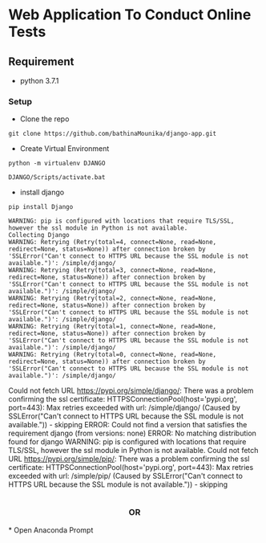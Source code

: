 # Web Application To Conduct Online Tests

## Requirement
<ul>
    <li>
        python 3.7.1
    </li>
</ul>

### Setup
<ul>
<li>Clone the repo</li>
</ul>

```
git clone https://github.com/bathinaMounika/django-app.git
```
<ul>
<li>Create Virtual Environment</li>
</ul>

```
python -m virtualenv DJANGO
```
```
DJANGO/Scripts/activate.bat    
```
<ul>
<li>install django</li>
</ul>

```
pip install Django
```

```
WARNING: pip is configured with locations that require TLS/SSL, however the ssl module in Python is not available.
Collecting Django
WARNING: Retrying (Retry(total=4, connect=None, read=None, redirect=None, status=None)) after connection broken by 'SSLError("Can't connect to HTTPS URL because the SSL module is not available.")': /simple/django/
WARNING: Retrying (Retry(total=3, connect=None, read=None, redirect=None, status=None)) after connection broken by 'SSLError("Can't connect to HTTPS URL because the SSL module is not available.")': /simple/django/
WARNING: Retrying (Retry(total=2, connect=None, read=None, redirect=None, status=None)) after connection broken by 'SSLError("Can't connect to HTTPS URL because the SSL module is not available.")': /simple/django/
WARNING: Retrying (Retry(total=1, connect=None, read=None, redirect=None, status=None)) after connection broken by 'SSLError("Can't connect to HTTPS URL because the SSL module is not available.")': /simple/django/
WARNING: Retrying (Retry(total=0, connect=None, read=None, redirect=None, status=None)) after connection broken by 'SSLError("Can't connect to HTTPS URL because the SSL module is not available.")': /simple/django/
```
Could not fetch URL https://pypi.org/simple/django/: There was a problem confirming the ssl certificate: HTTPSConnectionPool(host='pypi.org', port=443): Max retries exceeded with url: /simple/django/ (Caused by SSLError("Can't connect to HTTPS URL because the SSL module is not available.")) - skipping
ERROR: Could not find a version that satisfies the requirement django (from versions: none)
ERROR: No matching distribution found for django
WARNING: pip is configured with locations that require TLS/SSL, however the ssl module in Python is not available.
Could not fetch URL https://pypi.org/simple/pip/: There was a problem confirming the ssl certificate: HTTPSConnectionPool(host='pypi.org', port=443): Max retries exceeded with url: /simple/pip/ (Caused by SSLError("Can't connect to HTTPS URL because the SSL module is not available.")) - skipping
```

```


<h3 align="center" color="green">OR</h3>
* Open Anaconda Prompt